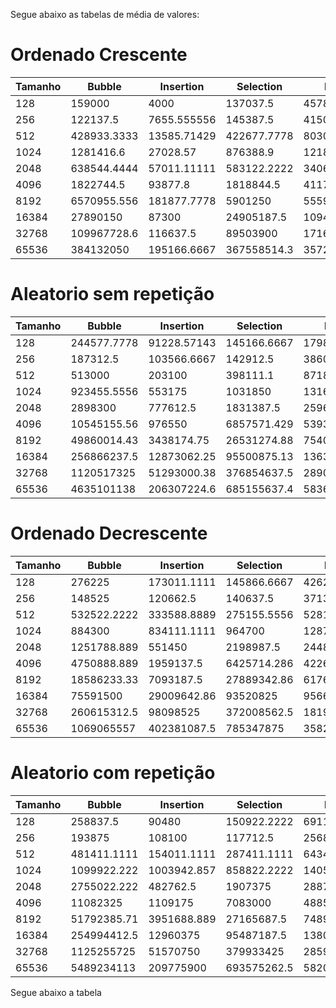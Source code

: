 Segue abaixo as tabelas de média de valores: 

# Ordenado Crescente

| Tamanho | Bubble       | Insertion    | Selection     | Heap          | Shell         | Merge        | Quick          |
|---------|--------------|--------------|---------------|---------------|---------------|--------------|----------------|
| 128     | 159000       | 4000         | 137037.5      | 45783.33333   | 21562.5       | 59788.88889  | 39362.5        |
| 256     | 122137.5     | 7655.555556  | 145387.5      | 41500         | 38587.5       | 57711.11111  | 147222.2222    |
| 512     | 428933.3333  | 13585.71429  | 422677.7778   | 80300         | 116285.7143   | 49100        | 323955.5556    |
| 1024    | 1281416.6    | 27028.57     | 876388.9      | 121888.9      | 223350        | 111000       | 1686766.7      |
| 2048    | 638544.4444  | 57011.11111  | 583122.2222   | 340642.8571   | 132585.7143   | 221955.5556  | 8947516.667    |
| 4096    | 1822744.5    | 93877.8      | 1818844.5     | 411744.4      | 246850        | 600655.5     | 2012512.5      |
| 8192    | 6570955.556  | 181877.7778  | 5901250       | 555957.1429   | 280366.6667   | 1085328.571  | 6489677.778    |
| 16384   | 27890150     | 87300        | 24905187.5    | 1094333.333   | 411411.1111   | 1666900      | 30862837.5     |
| 32768   | 109967728.6  | 116637.5     | 89503900      | 1716266.667   | 360888.8889   | 1523125      | stackoverflow  |
| 65536   | 384132050    | 195166.6667  | 367558514.3   | 3572911.111   | 329100        | 3192600      | stackoverflow  |

# Aleatorio sem repetição

| Tamanho | Bubble       | Insertion    | Selection     | Heap          | Shell         | Merge        | Quick          |
|---------|--------------|--------------|---------------|---------------|---------------|--------------|----------------|
| 128     | 244577.7778  | 91228.57143  | 145166.6667   | 17985.71429   | 50166.66667   | 67616.66667  | 32611.11111    |
| 256     | 187312.5     | 103566.6667  | 142912.5      | 38600         | 106650        | 59262.5      | 48975          |
| 512     | 513000       | 203100       | 398111.1      | 87188.8       | 264937.5      | 56555.5      | 38037.5        |
| 1024    | 923455.5556  | 553175       | 1031850       | 131655.5556   | 128385.7143   | 145466.6667  | 93122.2222     |
| 2048    | 2898300      | 777612.5     | 1831387.5     | 259644.4444   | 301977.7778   | 285933.3333  | 158000         |
| 4096    | 10545155.56  | 976550       | 6857571.429   | 539300        | 560433.3333   | 548411.1111  | 314277.7778    |
| 8192    | 49860014.43  | 3438174.75   | 26531274.88   | 754022.3333   | 953710.8889   | 1112688.778  | 586277.5556    |
| 16384   | 256866237.5  | 12873062.25  | 95500875.13   | 1363600.222   | 2051422.222   | 2557022.556  | 957266.6667    |
| 32768   | 1120517325   | 51293000.38  | 376854637.5   | 2890366.444   | 5387211.444   | 3705575.375  | 1828957.286    |
| 65536   | 4635101138   | 206307224.6  | 685155637.4   | 5836755.778   | 12672455.44   | 12672455.44  | 3885111        |

# Ordenado Decrescente

| Tamanho | Bubble       | Insertion    | Selection     | Heap          | Shell         | Merge        | Quick          |
|---------|--------------|--------------|---------------|---------------|---------------|--------------|----------------|
| 128     | 276225       | 173011.1111  | 145866.6667   | 42628.5714    | 33366.6667    | 64100        | 44950          |
| 256     | 148525       | 120662.5     | 140637.5      | 37137.5       | 76428.5714    | 42142.8571   | 83366.6667     |
| 512     | 532522.2222  | 333588.8889  | 275155.5556   | 52811.1111    | 132166.6667   | 83011.1111   | 394855.5556    |
| 1024    | 884300       | 834111.1111  | 964700        | 128700        | 162042.8571   | 92088.8889   | 1627737.5      |
| 2048    | 1251788.889  | 551450       | 2198987.5     | 244887.5      | 118400        | 161622.2222  | 5362860        |
| 4096    | 4750888.889  | 1959137.5    | 6425714.286   | 422666.6667   | 197244.4444   | 439955.5556  | 6156712.5      |
| 8192    | 18586233.33  | 7093187.5    | 27889342.86   | 617633.3333   | 451666.6667   | 871811.1111  | 18367100       |
| 16384   | 75591500     | 29009642.86  | 93520825      | 956677.7778   | 502011.1111   | 1560100      | 63853566.67    |
| 32768   | 260615312.5  | 98098525     | 372008562.5   | 1819977.778   | 592688.8889   | 2433237.5    | stackoverflow  |
| 65536   | 1069065557   | 402381087.5  | 785347875     | 3582488.889   | 1209933.333   | 3950177.778  | stackoverflow  |

# Aleatorio com repetição

| Tamanho | Bubble       | Insertion    | Selection     | Heap          | Shell         | Merge        | Quick          |
|---------|--------------|--------------|---------------|---------------|---------------|--------------|----------------|
| 128     | 258837.5     | 90480        | 150922.2222   | 69112.5       | 52000         | 68216.6667   | 31488.8889     |
| 256     | 193875       | 108100       | 117712.5      | 25687.5       | 101500        | 47750        | 22242.8571     |
| 512     | 481411.1111  | 154011.1111  | 287411.1111   | 64344.4444    | 220525        | 43800        | 36944.4444     |
| 1024    | 1099922.222  | 1003942.857  | 858822.2222   | 140544.4444   | 170325        | 135900       | 70933.3333     |
| 2048    | 2755022.222  | 482762.5     | 1907375       | 288775        | 312544.4444   | 285511.1111  | 144200         |
| 4096    | 11082325     | 1109175      | 7083000       | 488522.2222   | 585200        | 554588.8889  | 283322.2222    |
| 8192    | 51792385.71  | 3951688.889  | 27165687.5    | 748900        | 991055.5556   | 1124300      | 567912.5       |
| 16384   | 254994412.5  | 12960375     | 95487187.5    | 1380288.889   | 2039388.889   | 2503655.556  | 900033.3333    |
| 32768   | 1125255725   | 51570750     | 379933425     | 2859433.333   | 5326011.111   | 3360262.5    | 1675588.889    |
| 65536   | 5489234113   | 209775900    | 693575262.5   | 5820855.556   | 12799462.5    | 7705088.889  | 3903188.889    |

Segue abaixo a tabela 

